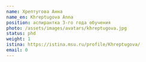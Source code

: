 ```yaml
---
name: Хрептугова Анна
name_en: Khreptugova Anna
position: аспирантка 3-го года обучения
photo: /assets/images/avatars/khreptugova.jpg
status: phd
weight: 1
istina: https://istina.msu.ru/profile/Khreptugova/
email: 0
---
```

